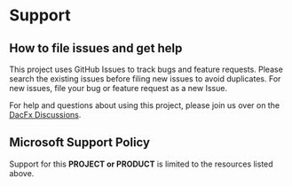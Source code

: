 # Support

## How to file issues and get help  

This project uses GitHub Issues to track bugs and feature requests. Please search the existing 
issues before filing new issues to avoid duplicates.  For new issues, file your bug or 
feature request as a new Issue.

For help and questions about using this project, please join us over on the [DacFx Discussions](https://github.com/microsoft/DacFx/discussions).

## Microsoft Support Policy  

Support for this **PROJECT or PRODUCT** is limited to the resources listed above.
